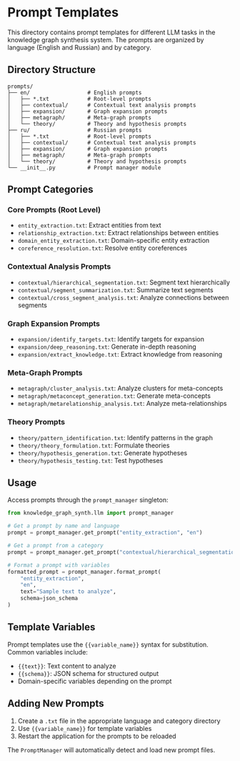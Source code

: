 # Prompt Templates

This directory contains prompt templates for different LLM tasks in the knowledge graph synthesis system. The prompts are organized by language (English and Russian) and by category.

## Directory Structure

```
prompts/
├── en/                  # English prompts
│   ├── *.txt            # Root-level prompts
│   ├── contextual/      # Contextual text analysis prompts
│   ├── expansion/       # Graph expansion prompts
│   ├── metagraph/       # Meta-graph prompts
│   └── theory/          # Theory and hypothesis prompts
├── ru/                  # Russian prompts
│   ├── *.txt            # Root-level prompts
│   ├── contextual/      # Contextual text analysis prompts
│   ├── expansion/       # Graph expansion prompts
│   ├── metagraph/       # Meta-graph prompts
│   └── theory/          # Theory and hypothesis prompts
└── __init__.py          # Prompt manager module
```

## Prompt Categories

### Core Prompts (Root Level)

- `entity_extraction.txt`: Extract entities from text
- `relationship_extraction.txt`: Extract relationships between entities
- `domain_entity_extraction.txt`: Domain-specific entity extraction
- `coreference_resolution.txt`: Resolve entity coreferences

### Contextual Analysis Prompts

- `contextual/hierarchical_segmentation.txt`: Segment text hierarchically
- `contextual/segment_summarization.txt`: Summarize text segments
- `contextual/cross_segment_analysis.txt`: Analyze connections between segments

### Graph Expansion Prompts

- `expansion/identify_targets.txt`: Identify targets for expansion
- `expansion/deep_reasoning.txt`: Generate in-depth reasoning
- `expansion/extract_knowledge.txt`: Extract knowledge from reasoning

### Meta-Graph Prompts

- `metagraph/cluster_analysis.txt`: Analyze clusters for meta-concepts
- `metagraph/metaconcept_generation.txt`: Generate meta-concepts
- `metagraph/metarelationship_analysis.txt`: Analyze meta-relationships

### Theory Prompts

- `theory/pattern_identification.txt`: Identify patterns in the graph
- `theory/theory_formulation.txt`: Formulate theories
- `theory/hypothesis_generation.txt`: Generate hypotheses
- `theory/hypothesis_testing.txt`: Test hypotheses

## Usage

Access prompts through the `prompt_manager` singleton:

```python
from knowledge_graph_synth.llm import prompt_manager

# Get a prompt by name and language
prompt = prompt_manager.get_prompt("entity_extraction", "en")

# Get a prompt from a category
prompt = prompt_manager.get_prompt("contextual/hierarchical_segmentation", "en")

# Format a prompt with variables
formatted_prompt = prompt_manager.format_prompt(
    "entity_extraction", 
    "en", 
    text="Sample text to analyze",
    schema=json_schema
)
```

## Template Variables

Prompt templates use the `{{variable_name}}` syntax for substitution. Common variables include:

- `{{text}}`: Text content to analyze
- `{{schema}}`: JSON schema for structured output
- Domain-specific variables depending on the prompt

## Adding New Prompts

1. Create a `.txt` file in the appropriate language and category directory
2. Use `{{variable_name}}` for template variables
3. Restart the application for the prompts to be reloaded

The `PromptManager` will automatically detect and load new prompt files.